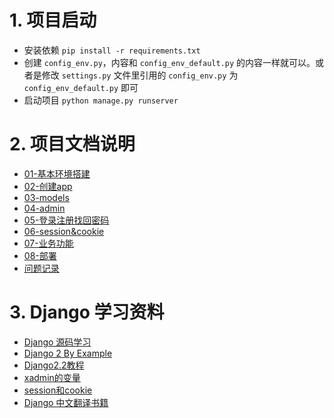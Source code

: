 # 1. 项目启动
+ 安装依赖 `pip install -r requirements.txt`
+ 创建 `config_env.py`，内容和 `config_env_default.py` 的内容一样就可以。或者是修改 `settings.py` 文件里引用的 `config_env.py` 为 `config_env_default.py` 即可
+ 启动项目 `python manage.py runserver`


# 2. 项目文档说明
+ [01-基本环境搭建](https://github.com/dawnight/new_muxue_course_online/blob/master/docs/01-%E5%9F%BA%E6%9C%AC%E7%8E%AF%E5%A2%83%E6%90%AD%E5%BB%BA.md)
+ [02-创建app](https://github.com/dawnight/new_muxue_course_online/blob/master/docs/02-%E5%88%9B%E5%BB%BAapp.md)
+ [03-models](https://github.com/dawnight/new_muxue_course_online/blob/master/docs/03-models.md)
+ [04-admin](https://github.com/dawnight/new_muxue_course_online/blob/master/docs/04-admin.md)
+ [05-登录注册找回密码](https://github.com/dawnight/new_muxue_course_online/blob/master/docs/05-%E7%99%BB%E5%BD%95%E6%B3%A8%E5%86%8C%E6%89%BE%E5%9B%9E%E5%AF%86%E7%A0%81.md)
+ [06-session&cookie](https://github.com/dawnight/new_muxue_course_online/blob/master/docs/06-session%26cookie.md)
+ [07-业务功能](https://github.com/dawnight/new_muxue_course_online/blob/master/docs/07-%E4%B8%9A%E5%8A%A1%E5%8A%9F%E8%83%BD.md)
+ [08-部署](https://github.com/dawnight/new_muxue_course_online/blob/master/docs/08-%E9%83%A8%E7%BD%B2.md)
+ [问题记录](https://github.com/dawnight/new_muxue_course_online/blob/master/docs/%E9%97%AE%E9%A2%98%E8%AE%B0%E5%BD%95.md)


# 3. Django 学习资料
+ [Django 源码学习](https://yijingping.github.io/2014/03/12/django-1.html)
+ [Django 2 By Example](http://www.conyli.cc/chapter01.html)
+ [Django2.2教程](http://www.liujiangblog.com/)
+ [xadmin的变量](http://www.lybbn.cn/data/bbsdatas.php?lybbs=62)
+ [session和cookie](https://www.zhihu.com/question/19786827)
+ [Django 中文翻译书籍](http://djangobook.py3k.cn/2.0/)

